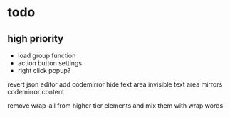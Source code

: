 # todo

## high priority

- load group function
- action button settings
- right click popup?

revert json editor
add codemirror
hide text area
invisible text area mirrors codemirror content

remove wrap-all from higher tier elements
and mix them with wrap words

